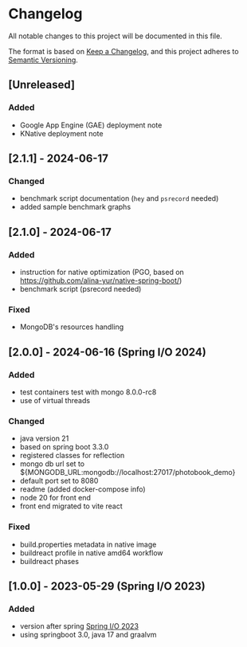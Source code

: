 # Changelog

All notable changes to this project will be documented in this file.

The format is based on [Keep a Changelog](https://keepachangelog.com/en/1.1.0/),
and this project adheres to [Semantic Versioning](https://semver.org/spec/v2.0.0.html).

## [Unreleased]

### Added

- Google App Engine (GAE) deployment note
- KNative deployment note

## [2.1.1] - 2024-06-17

### Changed

- benchmark script documentation (`hey` and `psrecord` needed)
- added sample benchmark graphs

## [2.1.0] - 2024-06-17

### Added

- instruction for native optimization (PGO, based on <https://github.com/alina-yur/native-spring-boot/>)
- benchmark script (psrecord needed)

### Fixed

- MongoDB's resources handling

## [2.0.0] - 2024-06-16 (Spring I/O 2024)

### Added

- test containers test with mongo 8.0.0-rc8
- use of virtual threads

### Changed

- java version 21
- based on spring boot 3.3.0
- registered classes for reflection
- mongo db url set to ${MONGODB_URL:mongodb://localhost:27017/photobook_demo}
- default port set to 8080
- readme (added docker-compose info)
- node 20 for front end
- front end migrated to vite react

### Fixed

- build.properties metadata in native image
- buildreact profile in native amd64 workflow
- buildreact phases

## [1.0.0] - 2023-05-29 (Spring I/O 2023)

### Added

- version after spring [Spring I/O 2023](https://2023.springio.net/)
- using springboot 3.0, java 17 and graalvm
